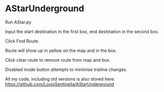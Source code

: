 # AStarUnderground

Run AStar.py

Input the start destination in the first box, end destination in the second box.

Click Find Route. 

Route will show up in yellow on the map and in the box.

Click clear route to remove route from map and box.

Disabled mode button attempts to minimise trailine changes.


All my code, including old versions is also stored here: 
https://github.com/LouisSentinella/AStarUnderground

